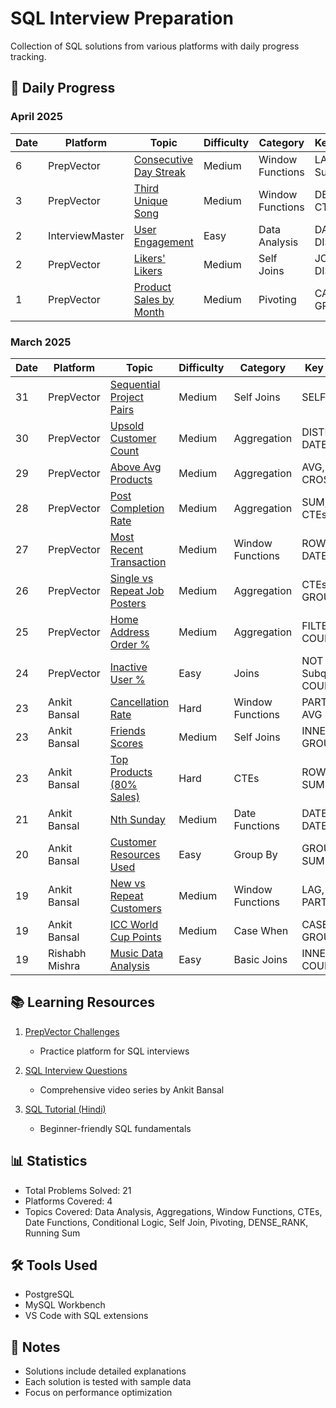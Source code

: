 # SQL Interview Preparation
Collection of SQL solutions from various platforms with daily progress tracking.

## 📆 Daily Progress

### April 2025
| Date | Platform | Topic | Difficulty | Category | Key Concepts | Review |
|------|----------|-------|------------|-----------|-------------|---------|
| 6 | PrepVector | [Consecutive Day Streak](./prepvector/sql/12_ConsecutiveDayStreak.sql) | Medium | Window Functions | LAG, Running Sum, CTE | [📝](./prepvector/explanation/12_ConsecutiveDayStreak.md)
| 3 | PrepVector | [Third Unique Song](./prepvector/sql/11_ThirdUniqueSongPlayDate.sql) | Medium | Window Functions | DENSE_RANK, CTE | [📝](./prepvector/explanation/11_ThirdUniqueSongPlayDate.md)
| 2 | InterviewMaster | [User Engagement](./interviewmaster/sql/easy/netflix/1_UserEngagementInInteractiveContent.sql) | Easy | Data Analysis | DATE, DISTINCT | [📝](./interviewmaster/explanation/easy/netflix/1_UserEngagementInInteractiveContent.md)
| 2 | PrepVector | [Likers' Likers](./prepvector/sql/10_LikersLiker.sql) | Medium | Self Joins | JOIN, COUNT DISTINCT | [📝](./prepvector/explanation/10_LikersLiker.md)
| 1 | PrepVector | [Product Sales by Month](./prepvector/sql/9_ProductSalesByMonth.sql) | Medium | Pivoting | CASE, SUM, GROUP BY | [📝](./prepvector/explanation/9_ProductSalesByMonth.md)

### March 2025
| Date | Platform | Topic | Difficulty | Category | Key Concepts |  Explanation |
|------|----------|-------|------------|----------|------------|-------------|
| 31 | PrepVector | [Sequential Project Pairs](./prepvector/sql/8_SequentialProjectPairs.sql) | Medium | Self Joins | SELF JOIN | [📝](./prepvector/explanation/8_SequentialProjectPairs.md)
| 30 | PrepVector | [Upsold Customer Count](./prepvector/sql/7_UpsoldCustomerCount.sql) | Medium | Aggregation | DISTINCT, DATE, CTE | [📝](./prepvector/explanation/7_UpsoldCustomerCount.md)
| 29 | PrepVector | [Above Avg Products](./prepvector/sql/6_AboveAvgProductPrices.sql) | Medium | Aggregation | AVG, CTE, CROSS JOIN | [📝](./prepvector/explanation/6_AboveAvgProductPrices.md)
| 28 | PrepVector | [Post Completion Rate](./prepvector/sql/5_PostCompletionRateAnalysis.sql) | Medium | Aggregation | SUM, CASE, CTEs |[📝](./prepvector/explanation/5_PostCompletionRateAnalysis.md)
| 27 | PrepVector | [Most Recent Transaction](./prepvector/sql/4_MostRecentTransaction.sql) | Medium | Window Functions | ROW_NUMBER, DATE, CTE |[📝](./prepvector/explanation/4_MostRecentTransaction.md)
| 26 | PrepVector | [Single vs Repeat Job Posters](./prepvector/sql/3_SingleVsRepeatJobPosters.sql) | Medium | Aggregation| CTEs, CASE, GROUP BY | [📝](./prepvector/explanation/3_SingleVsRepeatJobPosters.md)
| 25 | PrepVector | [Home Address Order %](./prepvector/sql/2_HomeAddressOrderPercent.sql) | Medium | Aggregation | FILTER, COUNT, JOIN |[📝](./prepvector/explanation/2_HomeAddressOrderPercent.md)
| 24 | PrepVector | [Inactive User %](./prepvector/sql/1_InactiveUsersPercentage.sql) | Easy | Joins | NOT IN, Subquery, COUNT |[📝](./prepvector/explanation/1_InactiveUsersPercentage.md)
| 23 | Ankit Bansal | [Cancellation Rate](./youtube/2_AnkitBansal/sql/7_trips_and_users.sql) | Hard | Window Functions | PARTITION BY, AVG |📝[](./youtube/2_AnkitBansal/explanation/7_trips_and_users.md) 
| 23 | Ankit Bansal | [Friends Scores](./youtube/2_AnkitBansal/sql/6_find_friends_scores.sql) | Medium | Self Joins | INNER JOIN, GROUP BY |[📝](./youtube/2_AnkitBansal/explanation/6_find_friends_scores.md)
| 23 | Ankit Bansal | [Top Products (80% Sales)](./youtube/2_AnkitBansal/sql/5_implement_pareto_principle.sql) | Hard | CTEs | ROW_NUMBER, SUM OVER |[📝](./youtube/2_AnkitBansal/explanation/5_implement_pareto_principle.md)
| 21 | Ankit Bansal | [Nth Sunday](./youtube/2_AnkitBansal/sql/4_nth_occurrence_of_sunday.sql) | Medium | Date Functions | DATEADD, DATEDIFF |[📝](./youtube/2_AnkitBansal/explanation/4_nth_occurrence_of_sunday.md)
| 20 | Ankit Bansal | [Customer Resources Used](./youtube/2_AnkitBansal/sql/3_employee_resources_used.sql) | Easy | Group By | GROUP BY, SUM |[📝](./youtube/2_AnkitBansal/explanation/3_employee_resources_used.md)
| 19 | Ankit Bansal | [New vs Repeat Customers](./youtube/2_AnkitBansal/sql/2_new_and_repeat_customers.sql) | Medium | Window Functions | LAG, LEAD, PARTITION |[📝](./youtube/2_AnkitBansal/explanation/2_new_and_repeat_customers.md)
| 19 | Ankit Bansal | [ICC World Cup Points](./youtube/2_AnkitBansal/sql/1_icc_world_cup.sql) | Medium | Case When | CASE, SUM, GROUP BY |[📝](./youtube/2_AnkitBansal/explanation/1_icc_world_cup.md)
| 19 | Rishabh Mishra | [Music Data Analysis](./rishabh-mishra/MusicAnalysis.sql) | Easy | Basic Joins | INNER JOIN, COUNT |

## 📚 Learning Resources

1. [PrepVector Challenges](https://challenges.prepvector.com/challenges/fe090a86-abf5-4e46-92b4-6fc5ce069bc3/questions)
   - Practice platform for SQL interviews

2. [SQL Interview Questions](https://www.youtube.com/playlist?list=PLBTZqjSKn0IeKBQDjLmzisazhqQy4iGkb)
   - Comprehensive video series by Ankit Bansal

3. [SQL Tutorial (Hindi)](https://www.youtube.com/playlist?list=PLdOKnrf8EcP17p05q13WXbHO5Z_JfXNpw)
   - Beginner-friendly SQL fundamentals

## 📊 Statistics
- Total Problems Solved: 21
- Platforms Covered: 4
- Topics Covered: Data Analysis, Aggregations, Window Functions, CTEs, Date Functions, Conditional Logic, Self Join, Pivoting, DENSE_RANK, Running Sum

## 🛠️ Tools Used
- PostgreSQL
- MySQL Workbench
- VS Code with SQL extensions

## 📝 Notes
- Solutions include detailed explanations
- Each solution is tested with sample data
- Focus on performance optimization